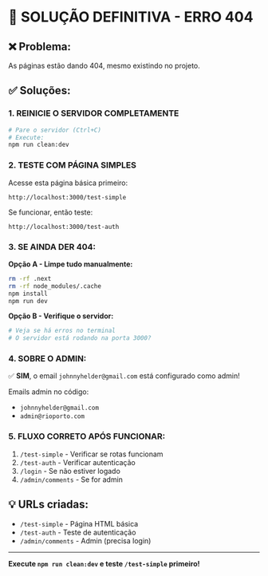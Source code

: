 # 🚨 SOLUÇÃO DEFINITIVA - ERRO 404

## ❌ Problema:
As páginas estão dando 404, mesmo existindo no projeto.

## ✅ Soluções:

### 1. **REINICIE O SERVIDOR COMPLETAMENTE**
```bash
# Pare o servidor (Ctrl+C)
# Execute:
npm run clean:dev
```

### 2. **TESTE COM PÁGINA SIMPLES**
Acesse esta página básica primeiro:
```
http://localhost:3000/test-simple
```

Se funcionar, então teste:
```
http://localhost:3000/test-auth
```

### 3. **SE AINDA DER 404:**

**Opção A - Limpe tudo manualmente:**
```bash
rm -rf .next
rm -rf node_modules/.cache
npm install
npm run dev
```

**Opção B - Verifique o servidor:**
```bash
# Veja se há erros no terminal
# O servidor está rodando na porta 3000?
```

### 4. **SOBRE O ADMIN:**

✅ **SIM**, o email `johnnyhelder@gmail.com` está configurado como admin!

Emails admin no código:
- `johnnyhelder@gmail.com`
- `admin@rioporto.com`

### 5. **FLUXO CORRETO APÓS FUNCIONAR:**

1. `/test-simple` - Verificar se rotas funcionam
2. `/test-auth` - Verificar autenticação
3. `/login` - Se não estiver logado
4. `/admin/comments` - Se for admin

## 💡 URLs criadas:

- `/test-simple` - Página HTML básica
- `/test-auth` - Teste de autenticação
- `/admin/comments` - Admin (precisa login)

---

**Execute `npm run clean:dev` e teste `/test-simple` primeiro!**
